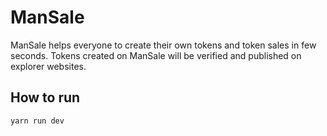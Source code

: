# ManSale

ManSale helps everyone to create their own tokens and token sales in few seconds. Tokens created on ManSale will be verified and published on explorer websites.

## How to run

```sh
yarn run dev
```
